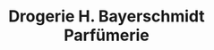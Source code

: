 ---
title: "Drogerie H. Bayerschmidt Parfümerie"
url: /bad-wiessee/drogerie-h-bayerschmidt-parfuemerie/
shop: Drogerie
---